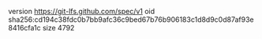 version https://git-lfs.github.com/spec/v1
oid sha256:cd194c38fdc0b7bb9afc36c9bed67b76b906183c1d8d9c0d87af93e8416cfa1c
size 4792
